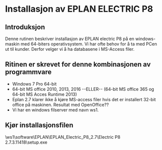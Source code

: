 # Installasjon av EPLAN ELECTRIC P8
## Introduksjon
Denne rutinen beskriver installasjon av EPLAN electric P8 på en windows-maskin med 64-biters operativsystem. Vi har ofte behov for å ta med PCen ut til kunder. Derfor velger vi å ha databasene i MS-Access filer.
## Ritinen er skrevet for denne kombinasjonen av programmvare
- Windows 7 Pro 64-bit
- 64-bit MS office 2010, 2013, 2016 --ELLER-- (64-bit MS office 365 og 64-bit MS Acces Runtime 2013)
- Eplan 2.7 klarer ikke å kjøre MS-access filer hvis det er installert 32-bit office på maskinen. Resultat med OpenOffice??
- Vi har en windows filserver med navn ws1. 

## Kjør installasjonsfilen
\\ws1\software\EPLAN\EPLAN_Electric_P8_2.7\Electric P8 2.7.3.11418\setup.exe
